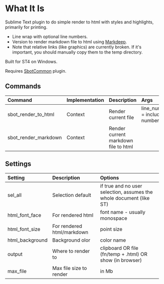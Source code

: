 # What It Is

Sublime Text plugin to do simple render to html with styles and highlights, primarily for printing.

- Line wrap with optional line numbers.
- Version to render markdown file to html using [Markdeep](https://casual-effects.com/markdeep/).
- Note that relative links (like graphics) are currently broken. If it's important, you should manually copy them to the temp directory.

Built for ST4 on Windows.

Requires [SbotCommon](https://github.com/cepthomas/SbotCommon) plugin.

## Commands

| Command                    | Implementation | Description                          | Args                                  |
| :--------                  | :-------       | :-------                             | :-----                                |
| sbot_render_to_html        | Context        | Render current file                  | line_numbers = include line numbers   |
| sbot_render_markdown       | Context        | Render current markdown file to html |                                       |

## Settings

| Setting              | Description                | Options                                                               |
| :--------            | :-------                   | :------                                                               |
| sel_all              | Selection default          | if true and no user selection, assumes the whole document (like ST)   |
| html_font_face       | For rendered html          | font name - usually monospace                                         |
| html_font_size       | For rendered html/markdown | point size                                                            |
| html_background      | Background olor            | color name                                                            |
| output               | Where to render to         | clipboard OR file (fn/temp + .html) OR show (in browser)              |
| max_file             | Max file size to render    | in Mb                                                                 |
